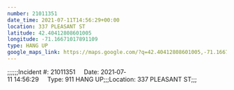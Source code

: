 ```yaml
---
number: 21011351
date_time: 2021-07-11T14:56:29+00:00
location: 337 PLEASANT ST
latitude: 42.40412808601005
longitude: -71.16671017891109
type: HANG UP
google_maps_link: https://maps.google.com/?q=42.40412808601005,-71.16671017891109
---
```


;;;;;;Incident #: 21011351     Date: 2021‐07‐11 14:56:29     Type: 911 HANG UP;;;Location: 337 PLEASANT ST;;;
